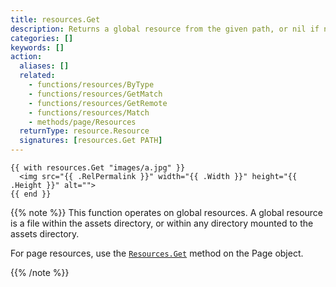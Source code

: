 ```yaml
---
title: resources.Get
description: Returns a global resource from the given path, or nil if none found.
categories: []
keywords: []
action:
  aliases: []
  related:
    - functions/resources/ByType
    - functions/resources/GetMatch
    - functions/resources/GetRemote
    - functions/resources/Match
    - methods/page/Resources
  returnType: resource.Resource
  signatures: [resources.Get PATH]
---
```


```go-html-template
{{ with resources.Get "images/a.jpg" }}
  <img src="{{ .RelPermalink }}" width="{{ .Width }}" height="{{ .Height }}" alt="">
{{ end }}
```

{{% note %}}
This function operates on global resources. A global resource is a file within the assets directory, or within any directory mounted to the assets directory.

For page resources, use the [`Resources.Get`] method on the Page object.

[`Resources.Get`]: /methods/page/resources
{{% /note %}}
